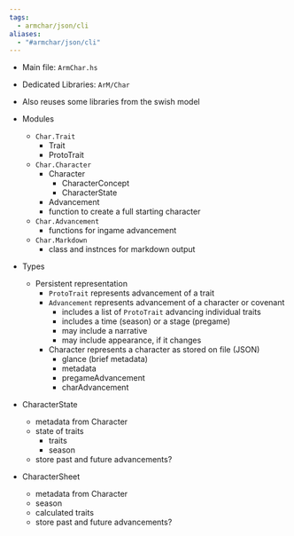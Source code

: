 ```yaml
---
tags:
  - armchar/json/cli
aliases:
  - "#armchar/json/cli"
---
```

+ Main file: `ArmChar.hs`
+ Dedicated Libraries: `ArM/Char`
+ Also reuses some libraries from the swish model


+ Modules
	+ `Char.Trait`
		+ Trait
		+ ProtoTrait
	+ `Char.Character`
		+ Character
			+ CharacterConcept
			+ CharacterState
		+ Advancement
		+ function to create a full starting character
	+ `Char.Advancement`
		+ functions for ingame advancement
	+ `Char.Markdown`
		+ class and instnces for markdown output
+ Types
	+ Persistent representation
		+ `ProtoTrait` represents advancement of a trait
		+ `Advancement` represents advancement of a character or covenant
			+ includes a list of `ProtoTrait` advancing individual traits
			+ includes a time (season) or a stage (pregame)
			+ may include a narrative
			+ may include appearance, if it changes
		+ Character represents a character as stored on file (JSON)
			+ glance (brief metadata)
			+ metadata
			+ pregameAdvancement
			+ charAdvancement
+ CharacterState
	+ metadata from Character
	+ state of traits
		+ traits
		+ season
	+ store past and future advancements?
+ CharacterSheet
	+ metadata from Character
	+ season
	+ calculated traits
	+ store past and future advancements?